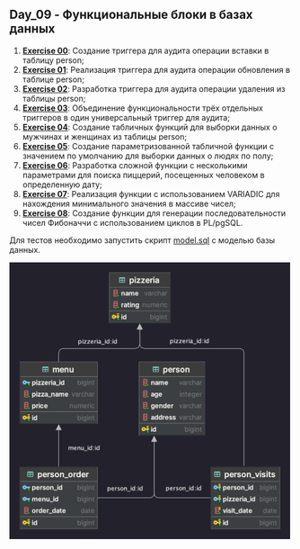 ## Day_09 - Функциональные блоки в базах данных

1. [**Exercise 00**](src/ex00/day09_ex00.sql): Создание триггера для аудита операции вставки в таблицу person;
2. [**Exercise 01**](src/ex01/day09_ex01.sql): Реализация триггера для аудита операции обновления в таблице person;
3. [**Exercise 02**](src/ex02/day09_ex02.sql): Разработка триггера для аудита операции удаления из таблицы person;
4. [**Exercise 03**](src/ex03/day09_ex03.sql): Объединение функциональности трёх отдельных триггеров в один универсальный триггер для аудита;
5. [**Exercise 04**](src/ex04/day09_ex04.sql): Создание табличных функций для выборки данных о мужчинах и женщинах из таблицы person;
6. [**Exercise 05**](src/ex05/day09_ex05.sql): Создание параметризованной табличной функции с значением по умолчанию для выборки данных о людях по полу;
7. [**Exercise 06**](src/ex06/day09_ex06.sql): Разработка сложной функции с несколькими параметрами для поиска пиццерий, посещенных человеком в определенную дату;
8. [**Exercise 07**](src/ex07/day09_ex07.sql): Реализация функции с использованием VARIADIC для нахождения минимального значения в массиве чисел;
9. [**Exercise 08**](src/ex08/day09_ex08.sql): Создание функции для генерации последовательности чисел Фибоначчи с использованием циклов в PL/pgSQL.

Для тестов необходимо запустить скрипт [model.sql](src/model.sql) с моделью базы данных.

<img src="src/diagram.png" width="500">